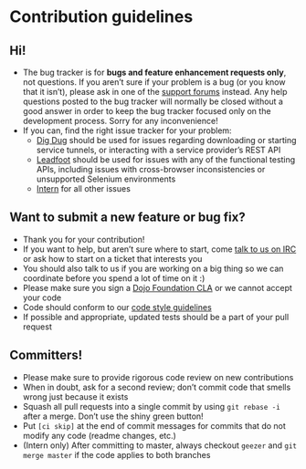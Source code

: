 Contribution guidelines
=======================

## Hi!

* The bug tracker is for **bugs and feature enhancement requests only**, not questions. If you aren’t sure if your
  problem is a bug (or you know that it isn’t), please ask in one of the
  [support forums](https://github.com/theintern/intern/wiki/Support) instead. Any help questions posted to the bug
  tracker will normally be closed without a good answer in order to keep the bug tracker focused only on the development
  process. Sorry for any inconvenience!
* If you can, find the right issue tracker for your problem:
  * [Dig Dug](https://github.com/theintern/digdug/issues) should be used for issues regarding downloading or starting
    service tunnels, or interacting with a service provider’s REST API
  * [Leadfoot](https://github.com/theintern/leadfoot/issues) should be used for issues with any of the functional
    testing APIs, including issues with cross-browser inconsistencies or unsupported Selenium environments
  * [Intern](https://github.com/theintern/intern/issues) for all other issues

## Want to submit a new feature or bug fix?

* Thank you for your contribution!
* If you want to help, but aren’t sure where to start, come [talk to us on IRC](irc://irc.freenode.net/intern) or ask
  how to start on a ticket that interests you
* You should also talk to us if you are working on a big thing so we can coordinate before you spend a lot of time on it
  :)
* Please make sure you sign a [Dojo Foundation CLA](http://dojofoundation.org/about/claForm) or we cannot accept your
  code
* Code should conform to our [code style guidelines](https://github.com/sitepen/.jshintrc)
* If possible and appropriate, updated tests should be a part of your pull request

## Committers!

* Please make sure to provide rigorous code review on new contributions
* When in doubt, ask for a second review; don’t commit code that smells wrong just because it exists
* Squash all pull requests into a single commit by using `git rebase -i` after a merge. Don’t use the shiny green
  button!
* Put `[ci skip]` at the end of commit messages for commits that do not modify any code (readme changes, etc.)
* (Intern only) After committing to master, always checkout `geezer` and `git merge master` if the code applies to both
  branches
